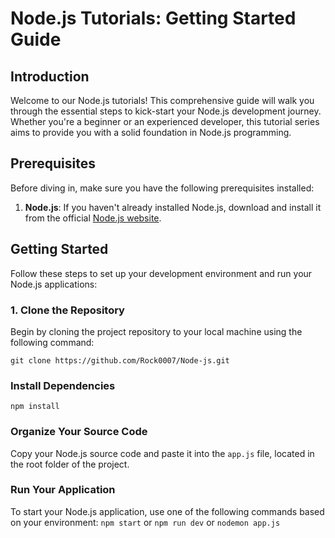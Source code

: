 # Node.js Tutorials: Getting Started Guide

## Introduction

Welcome to our Node.js tutorials! This comprehensive guide will walk you through the essential steps to kick-start your Node.js development journey. Whether you're a beginner or an experienced developer, this tutorial series aims to provide you with a solid foundation in Node.js programming.

## Prerequisites

Before diving in, make sure you have the following prerequisites installed:

1. **Node.js**: If you haven't already installed Node.js, download and install it from the official [Node.js website](https://nodejs.org/).

## Getting Started

Follow these steps to set up your development environment and run your Node.js applications:

### 1. Clone the Repository

Begin by cloning the project repository to your local machine using the following command:

```git clone https://github.com/Rock0007/Node-js.git```

### Install Dependencies
```npm install```

### Organize Your Source Code

Copy your Node.js source code and paste it into the ```app.js``` file, located in the root folder of the project.

### Run Your Application

To start your Node.js application, use one of the following commands based on your environment:
```npm start``` or ```npm run dev``` or ```nodemon app.js```



